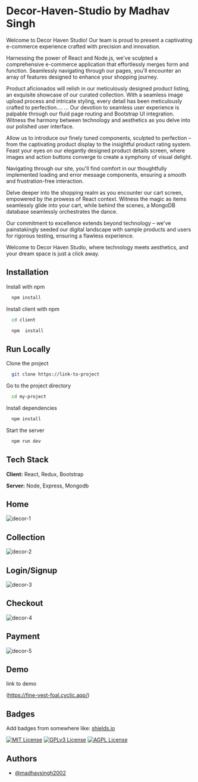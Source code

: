 
# Decor-Haven-Studio by Madhav Singh

Welcome to Decor Haven Studio! Our team is proud to present a captivating e-commerce experience crafted with precision and innovation.

Harnessing the power of React and Node.js, we've sculpted a comprehensive e-commerce application that effortlessly merges form and function. Seamlessly navigating through our pages, you'll encounter an array of features designed to enhance your shopping journey.

Product aficionados will relish in our meticulously designed product listing, an exquisite showcase of our curated collection. With a seamless image upload process and intricate styling, every detail has been meticulously crafted to perfection....
...
Our devotion to seamless user experience is palpable through our fluid page routing and Bootstrap UI integration. Witness the harmony between technology and aesthetics as you delve into our polished user interface.

Allow us to introduce our finely tuned components, sculpted to perfection – from the captivating product display to the insightful product rating system. Feast your eyes on our elegantly designed product details screen, where images and action buttons converge to create a symphony of visual delight.

Navigating through our site, you'll find comfort in our thoughtfully implemented loading and error message components, ensuring a smooth and frustration-free interaction.

Delve deeper into the shopping realm as you encounter our cart screen, empowered by the prowess of React context. Witness the magic as items seamlessly glide into your cart, while behind the scenes, a MongoDB database seamlessly orchestrates the dance.

Our commitment to excellence extends beyond technology – we've painstakingly seeded our digital landscape with sample products and users for rigorous testing, ensuring a flawless experience.

Welcome to Decor Haven Studio, where technology meets aesthetics, and your dream space is just a click away.

## Installation

Install  with npm

```bash
  npm install 
```
Install  client with npm
```bash
  cd client 
```
```bash
  npm  install 
```

    
## Run Locally

Clone the project

```bash
  git clone https://link-to-project
```

Go to the project directory

```bash
  cd my-project
```

Install dependencies

```bash
  npm install
```

Start the server

```bash
  npm run dev
```



## Tech Stack

**Client:** React, Redux, Bootstrap

**Server:** Node, Express, Mongodb


## Home


![decor-1](https://github.com/madhavsingh2002/Decor-Haven-Studio/assets/94055502/9eadb20e-a905-467c-af55-66ecf6b97999)

## Collection
![decor-2](https://github.com/madhavsingh2002/Decor-Haven-Studio/assets/94055502/8b1a63d4-5982-4553-80f2-08859a07931c)


## Login/Signup
![decor-3](https://github.com/madhavsingh2002/Decor-Haven-Studio/assets/94055502/353324d0-6050-4614-8598-a5e1531aebb0)

## Checkout
![decor-4](https://github.com/madhavsingh2002/Decor-Haven-Studio/assets/94055502/c98d9fc4-f6ad-4096-8475-fa13a6273722)
## Payment
![decor-5](https://github.com/madhavsingh2002/Decor-Haven-Studio/assets/94055502/0176ade8-5d67-44cc-b1d1-44631df221ac)

## Demo

 link to demo

(https://fine-vest-foal.cyclic.app/)

## Badges

Add badges from somewhere like: [shields.io](https://shields.io/)

[![MIT License](https://img.shields.io/badge/License-MIT-green.svg)](https://choosealicense.com/licenses/mit/)
[![GPLv3 License](https://img.shields.io/badge/License-GPL%20v3-yellow.svg)](https://opensource.org/licenses/)
[![AGPL License](https://img.shields.io/badge/license-AGPL-blue.svg)](http://www.gnu.org/licenses/agpl-3.0)


## Authors

- [@madhavsingh2002](https://www.github.com/madhavsingh2002)

